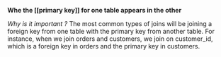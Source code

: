 **Whe the [[primary key]] for one table appears in the other**

*Why is it important ?*
 The most common types of joins will be joining a foreign key from one table with the primary key from another table. For instance, when we join orders and customers, we join on customer_id, which is a foreign key in orders and the primary key in customers.